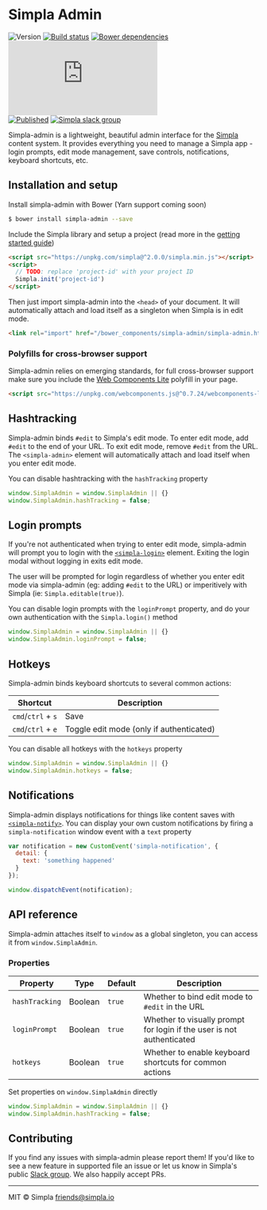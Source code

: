 # Simpla Admin
![Version][bower-badge] [![Build status][travis-badge]][travis-url] [![Bower dependencies][bowerdeps-badge]][bowerdeps-url] ![Size][size-badge] <br> 
[![Published][webcomponents-badge]][webcomponents-url] [![Simpla slack group][slack-badge]][slack-url]

Simpla-admin is a lightweight, beautiful admin interface for the [Simpla](https://www.simpla.io) content system. It provides everything you need to manage a Simpla app - login prompts, edit mode management, save controls, notifications, keyboard shortcuts, etc.

## Installation and setup

Install simpla-admin with Bower (Yarn support coming soon)

```sh
$ bower install simpla-admin --save
```

Include the Simpla library and setup a project (read more in the [getting started guide](https://www.simpla.io/docs/getting-started))

```html
<script src="https://unpkg.com/simpla@^2.0.0/simpla.min.js"></script>
<script>
  // TODO: replace 'project-id' with your project ID
  Simpla.init('project-id')
</script>
```

Then just import simpla-admin into the `<head>` of your document. It will automatically attach and load itself as a singleton when Simpla is in edit mode.

```html
<link rel="import" href="/bower_components/simpla-admin/simpla-admin.html" async>
```

### Polyfills for cross-browser support

Simpla-admin relies on emerging standards, for full cross-browser support make sure you include the [Web Components Lite](https://github.com/webcomponents/webcomponentsjs) polyfill in your page.

```html
<script src="https://unpkg.com/webcomponents.js@^0.7.24/webcomponents-lite.min.js"></script>
```

## Hashtracking

Simpla-admin binds `#edit` to Simpla's edit mode. To enter edit mode, add `#edit` to the end of your URL. To exit edit mode, remove `#edit` from the URL. The `<simpla-admin>` element will automatically attach and load itself when you enter edit mode.

You can disable hashtracking with the `hashTracking` property

```js
window.SimplaAdmin = window.SimplaAdmin || {}
window.SimplaAdmin.hashTracking = false;
```

## Login prompts

If you're not authenticated when trying to enter edit mode, simpla-admin will prompt you to login with the [`<simpla-login>`](https://www.webcomponents.org/element/SimplaElements/simpla-login) element. Exiting the login modal without logging in exits edit mode. 

The user will be prompted for login regardless of whether you enter edit mode via simpla-admin (eg: adding `#edit` to the URL) or imperitively with Simpla (ie: `Simpla.editable(true)`).

You can disable login prompts with the `loginPrompt` property, and do your own authentication with the `Simpla.login()` method

```js
window.SimplaAdmin = window.SimplaAdmin || {}
window.SimplaAdmin.loginPrompt = false;
```

## Hotkeys

Simpla-admin binds keyboard shortcuts to several common actions:

Shortcut           | Description                              
------------------ | -----------                              
`cmd`/`ctrl` + `s` | Save                                     
`cmd`/`ctrl` + `e` | Toggle edit mode (only if authenticated) 

You can disable all hotkeys with the `hotkeys` property

```js
window.SimplaAdmin = window.SimplaAdmin || {}
window.SimplaAdmin.hotkeys = false;
```

## Notifications

Simpla-admin displays notifications for things like content saves with [`<simpla-notify>`](https://www.webcomponents.org/element/SimplaElements/simpla-notify). You can display your own custom notifications by firing a `simpla-notification` window event with a `text` property

```js
var notification = new CustomEvent('simpla-notification', { 
  detail: {
    text: 'something happened'
  } 
});

window.dispatchEvent(notification);
```

## API reference
 
Simpla-admin attaches itself to `window` as a global singleton, you can access it from `window.SimplaAdmin`.

### Properties

Property       | Type    | Default | Description                                                   
-------------- | ------- | ------- | -----------                                                   
`hashTracking` | Boolean | `true`  | Whether to bind edit mode to `#edit` in the URL
`loginPrompt`  | Boolean | `true`  | Whether to visually prompt for login if the user is not authenticated
`hotkeys`      | Boolean | `true`  | Whether to enable keyboard shortcuts for common actions

Set properties on `window.SimplaAdmin` directly 

```js
window.SimplaAdmin = window.SimplaAdmin || {}
window.SimplaAdmin.hashTracking = false;
```
  
## Contributing

If you find any issues with simpla-admin please report them! If you'd like to see a new feature in supported file an issue or let us know in Simpla's public [Slack group](https://slack.simpla.io). We also happily accept PRs. 

---

MIT © Simpla <friends@simpla.io>

[bower-badge]: https://img.shields.io/bower/v/simpla-admin.svg
[bowerlicense-badge]: https://img.shields.io/bower/l/simpla-admin.svg
[travis-badge]: https://img.shields.io/travis/SimplaElements/simpla-admin.svg
[travis-url]: https://travis-ci.org/SimplaElements/simpla-admin
[bowerdeps-badge]: https://img.shields.io/gemnasium/SimplaElements/simpla-admin.svg
[bowerdeps-url]: https://gemnasium.com/bower/simpla-admin
[size-badge]: https://badges.herokuapp.com/size/github/SimplaElements/simpla-admin/master/simpla-admin.html?gzip=true&color=blue
[webcomponents-badge]: https://img.shields.io/badge/webcomponents.org-published-blue.svg
[webcomponents-url]: https://www.webcomponents.org/element/SimplaElements/simpla-admin
[slack-badge]: http://slack.simpla.io/badge.svg
[slack-url]: https://slack.simpla.io

